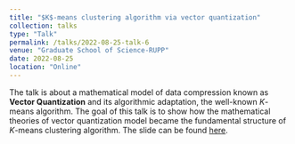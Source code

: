 ```yaml
---
title: "$K$-means clustering algorithm via vector quantization"
collection: talks
type: "Talk"
permalink: /talks/2022-08-25-talk-6
venue: "Graduate School of Science-RUPP"
date: 2022-08-25
location: "Online"
---
```


The talk is about a mathematical model of data compression known as **Vector Quantization** and its algorithmic adaptation, the well-known *K*-means algorithm. The goal of this talk is to show how the mathematical theories of vector quantization model became the fundamental structure of *K*-means clustering algorithm. The slide can be found [here](/files/slide_rupp/kMeans.html).

